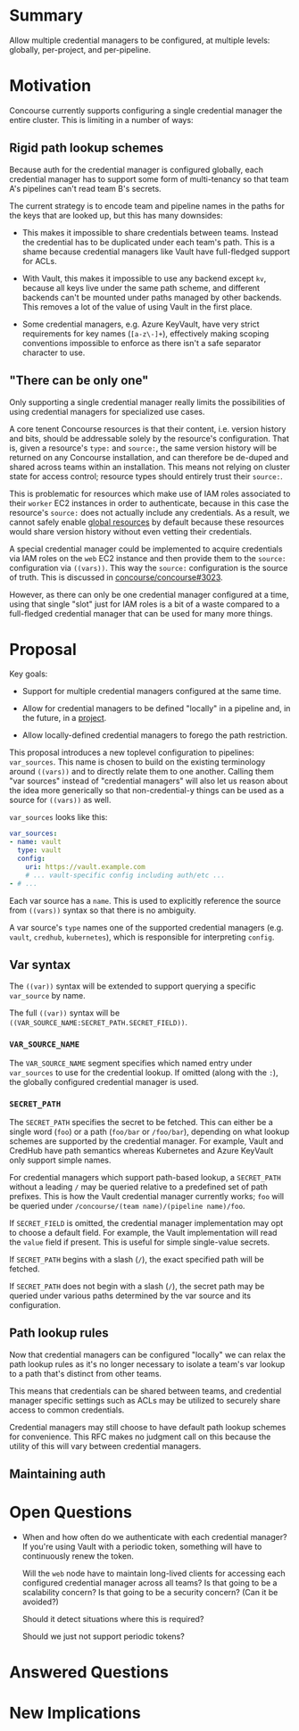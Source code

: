 # Summary

Allow multiple credential managers to be configured, at multiple levels:
globally, per-project, and per-pipeline.

# Motivation

Concourse currently supports configuring a single credential manager the
entire cluster. This is limiting in a number of ways:

## Rigid path lookup schemes

Because auth for the credential manager is configured globally, each credential
manager has to support some form of multi-tenancy so that team A's pipelines
can't read team B's secrets.

The current strategy is to encode team and pipeline names in the paths for the
keys that are looked up, but this has many downsides:

* This makes it impossible to share credentials between teams. Instead the
  credential has to be duplicated under each team's path. This is a shame
  because credential managers like Vault have full-fledged support for ACLs.

* With Vault, this makes it impossible to use any backend except `kv`, because
  all keys live under the same path scheme, and different backends can't be
  mounted under paths managed by other backends. This removes a lot of the
  value of using Vault in the first place.

* Some credential managers, e.g. Azure KeyVault, have very strict requirements
  for key names (`[a-z\-]+`), effectively making scoping conventions impossible
  to enforce as there isn't a safe separator character to use.

## "There can be only one"

Only supporting a single credential manager really limits the possibilities of
using credential managers for specialized use cases.

A core tenent Concourse resources is that their content, i.e. version history
and bits, should be addressable solely by the resource's configuration. That
is, given a resource's `type:` and `source:`, the same version history will be
returned on any Concourse installation, and can therefore be de-duped and
shared across teams within an installation. This means not relying on cluster
state for access control; resource types should entirely trust their `source:`.

This is problematic for resources which make use of IAM roles associated to
their `worker` EC2 instances in order to authenticate, because in this case the
resource's `source:` does not actually include any credentials. As a result, we
cannot safely enable [global
resources](https://concourse-ci.org/global-resources.html#some-resources-should-opt-out)
by default because these resources would share version history without even
vetting their credentials.

A special credential manager could be implemented to acquire credentials via
IAM roles on the `web` EC2 instance and then provide them to the `source:`
configuration via `((vars))`. This way the `source:` configuration is the
source of truth. This is discussed in
[concourse/concourse#3023](https://github.com/concourse/concourse/issues/3023).

However, as there can only be one credential manager configured at a time,
using that single "slot" just for IAM roles is a bit of a waste compared to a
full-fledged credential manager that can be used for many more things.

# Proposal

Key goals:

* Support for multiple credential managers configured at the same time.

* Allow for credential managers to be defined "locally" in a pipeline and, in
  the future, in a [project](https://github.com/concourse/rfcs/pull/32).

* Allow locally-defined credential managers to forego the path restriction.

This proposal introduces a new toplevel configuration to pipelines:
`var_sources`. This name is chosen to build on the existing terminology around
`((vars))` and to directly relate them to one another. Calling them "var
sources" instead of "credential managers" will also let us reason about the
idea more generically so that non-credential-y things can be used as a source
for `((vars))` as well.

`var_sources` looks like this:

```yaml
var_sources:
- name: vault
  type: vault
  config:
    uri: https://vault.example.com
    # ... vault-specific config including auth/etc ...
- # ...
```

Each var source has a `name`. This is used to explicitly reference the source
from `((vars))` syntax so that there is no ambiguity.

A var source's `type` names one of the supported credential managers (e.g.
`vault`, `credhub`, `kubernetes`), which is responsible for interpreting
`config`.

## Var syntax

The `((var))` syntax will be extended to support querying a specific
`var_source` by name.

The full `((var))` syntax will be
`((VAR_SOURCE_NAME:SECRET_PATH.SECRET_FIELD))`.

### `VAR_SOURCE_NAME`

The `VAR_SOURCE_NAME` segment specifies which named entry under `var_sources`
to use for the credential lookup. If omitted (along with the `:`), the globally
configured credential manager is used.

### `SECRET_PATH`

The `SECRET_PATH` specifies the secret to be fetched. This can either be a
single word (`foo`) or a path (`foo/bar` or `/foo/bar`), depending on what
lookup schemes are supported by the credential manager. For example, Vault and
CredHub have path semantics whereas Kubernetes and Azure KeyVault only support
simple names.

For credential managers which support path-based lookup, a `SECRET_PATH`
without a leading `/` may be queried relative to a predefined set of path
prefixes. This is how the Vault credential manager currently works; `foo` will
be queried under `/concourse/(team name)/(pipeline name)/foo`.

If `SECRET_FIELD` is omitted, the credential manager implementation may opt to
choose a default field. For example, the Vault implementation will read the
`value` field if present. This is useful for simple single-value secrets.

If `SECRET_PATH` begins with a slash (`/`), the exact specified path will be
fetched.

If `SECRET_PATH` does not begin with a slash (`/`), the secret path may be
queried under various paths determined by the var source and its configuration.

## Path lookup rules

Now that credential managers can be configured "locally" we can relax the path
lookup rules as it's no longer necessary to isolate a team's var lookup to a
path that's distinct from other teams.

This means that credentials can be shared between teams, and credential manager
specific settings such as ACLs may be utilized to securely share access to
common credentials.

Credential managers may still choose to have default path lookup schemes for
convenience. This RFC makes no judgment call on this because the utility of
this will vary between credential managers.


## Maintaining auth


# Open Questions

* When and how often do we authenticate with each credential manager? If you're
  using Vault with a periodic token, something will have to continuously renew
  the token.

  Will the `web` node have to maintain long-lived clients for accessing each
  configured credential manager across all teams? Is that going to be a
  scalability concern? Is that going to be a security concern? (Can it be
  avoided?)

  Should it detect situations where this is required?

  Should we just not support periodic tokens?

# Answered Questions

# New Implications
